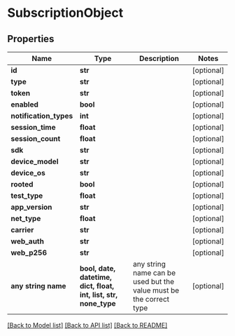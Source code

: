 # SubscriptionObject


## Properties
Name | Type | Description | Notes
------------ | ------------- | ------------- | -------------
**id** | **str** |  | [optional] 
**type** | **str** |  | [optional] 
**token** | **str** |  | [optional] 
**enabled** | **bool** |  | [optional] 
**notification_types** | **int** |  | [optional]
**session_time** | **float** |  | [optional] 
**session_count** | **float** |  | [optional] 
**sdk** | **str** |  | [optional] 
**device_model** | **str** |  | [optional] 
**device_os** | **str** |  | [optional] 
**rooted** | **bool** |  | [optional] 
**test_type** | **float** |  | [optional] 
**app_version** | **str** |  | [optional] 
**net_type** | **float** |  | [optional] 
**carrier** | **str** |  | [optional] 
**web_auth** | **str** |  | [optional] 
**web_p256** | **str** |  | [optional] 
**any string name** | **bool, date, datetime, dict, float, int, list, str, none_type** | any string name can be used but the value must be the correct type | [optional]

[[Back to Model list]](../README.md#documentation-for-models) [[Back to API list]](../README.md#documentation-for-api-endpoints) [[Back to README]](../README.md)


